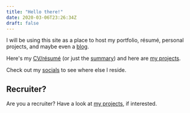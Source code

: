 ```yaml
---
title: "Hello there!"
date: 2020-03-06T23:26:34Z
draft: false
---
```


I will be using this site as a place to host my portfolio, résumé, personal
projects, and maybe even a [blog](/posts). 

Here's my [CV/résumé](/cv/Chris_CV_2019_For_Online.pdf) (or just the [summary](/cv)) and
here are [my projects](/projects).

Check out my [socials](/social) to see where else I reside.

## Recruiter?

Are you a recruiter? Have a look at [my projects](/projects), if interested.
